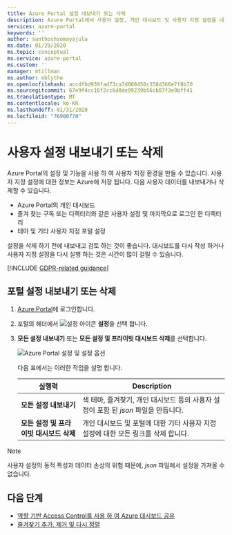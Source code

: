 ```yaml
---
title: Azure Portal 설정 내보내기 또는 삭제
description: Azure Portal에서 사용자 설정, 개인 대시보드 및 사용자 지정 설정을 내보내거나 삭제할 수 있는 방법에 대해 알아봅니다.
services: azure-portal
keywords: ''
author: santhoshsomayajula
ms.date: 01/29/2020
ms.topic: conceptual
ms.service: azure-portal
ms.custom: ''
manager: mtillman
ms.author: mblythe
ms.openlocfilehash: accdfbd939fad73ca7d008450c358d366e7f8b70
ms.sourcegitcommit: 67e9f4cc16f2cc6d8de99239b56cb87f3e9bff41
ms.translationtype: MT
ms.contentlocale: ko-KR
ms.lasthandoff: 01/31/2020
ms.locfileid: "76900770"
---
```

# <a name="export-or-delete-user-settings"></a>사용자 설정 내보내기 또는 삭제

Azure Portal의 설정 및 기능을 사용 하 여 사용자 지정 환경을 만들 수 있습니다. 사용자 지정 설정에 대한 정보는 Azure에 저장 됩니다. 다음 사용자 데이터를 내보내거나 삭제할 수 있습니다.

* Azure Portal의 개인 대시보드
* 즐겨 찾는 구독 또는 디렉터리와 같은 사용자 설정 및 마지막으로 로그인 한 디렉터리
* 테마 및 기타 사용자 지정 포털 설정

설정을 삭제 하기 전에 내보내고 검토 하는 것이 좋습니다. 대시보드를 다시 작성 하거나 사용자 지정 설정을 다시 실행 하는 것은 시간이 많이 걸릴 수 있습니다.

[!INCLUDE [GDPR-related guidance](../../includes/gdpr-intro-sentence.md)]

## <a name="export-or-delete-your-portal-settings"></a>포털 설정 내보내기 또는 삭제

1. [Azure Portal](https://portal.azure.com)에 로그인합니다.

1. 포털의 헤더에서 ![설정 아이콘](media/azure-portal-export-delete-settings/settings-icon.png) **설정**을 선택 합니다.

1. **모든 설정 내보내기** 또는 **모든 설정 및 프라이빗 대시보드 삭제**를 선택합니다.

    ![Azure Portal 설정 및 설정 옵션](media/azure-portal-export-delete-settings/azure-portal-settings-with-export-delete.png)

      다음 표에서는 이러한 작업을 설명 합니다.

      | 실행력 | Description |
      | --- | --- |
      | **모든 설정 내보내기** | 색 테마, 즐겨찾기, 개인 대시보드 등의 사용자 설정이 포함 된 *json* 파일을 만듭니다.|
      | **모든 설정 및 프라이빗 대시보드 삭제** | 개인 대시보드 및 포털에 대한 기타 사용자 지정 설정에 대한 모든 링크를 삭제 합니다. |

> [!NOTE]
> 사용자 설정의 동적 특성과 데이터 손상의 위험 때문에, *json* 파일에서 설정을 가져올 수 없습니다.
>
>

## <a name="next-steps"></a>다음 단계

* [역할 기반 Access Control를 사용 하 여 Azure 대시보드 공유](azure-portal-dashboard-share-access.md)
* [즐겨찾기 추가, 제거 및 다시 정렬](azure-portal-add-remove-sort-favorites.md)
